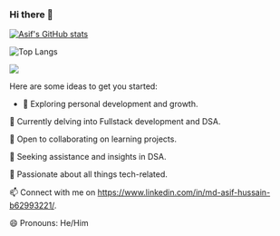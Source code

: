 ### Hi there 👋


[![Asif's GitHub stats](https://github-readme-stats.vercel.app/api?username=mdasif602&show_icons=true&theme=synthwave&hide=issues)](https://github.com/mdasif602/github-readme-stats)

![Top Langs](https://github-readme-stats.vercel.app/api/top-langs/?username=mdasif602&layout=compact)

![](https://komarev.com/ghpvc/?username=mdasif602&color=red&style=flat-square)

Here are some ideas to get you started:

- 🔭 Exploring personal development and growth.

🌱 Currently delving into Fullstack development and DSA.

👯 Open to collaborating on learning projects.

🤔 Seeking assistance and insights in DSA.

💬 Passionate about all things tech-related.

📫 Connect with me on https://www.linkedin.com/in/md-asif-hussain-b62993221/.

😄 Pronouns: He/Him



